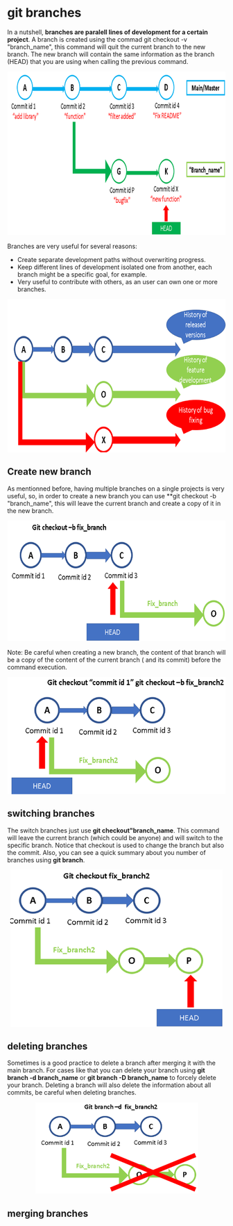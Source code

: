 # git branches

In a nutshell, **branches are paralell lines of development for a certain project**.
A branch is created using the commad git checkout -v "branch_name", this command will quit the current branch to the new branch. The new
branch will contain the same information as the branch (HEAD) that you are using when calling the previous command.


<p align="center">
<img src="https://github.com/horaciosolis1991/Git-class-material/blob/main/res/branches-intro.png" width="851" height="377">
</p>


Branches are very useful for several reasons:

* Create separate development paths without overwriting progress.
* Keep different lines of development isolated one from another, each branch might be a specific goal, for example.
* Very useful to contribute with others, as an user can own one or more branches.


<p align="center">
<img src="https://github.com/horaciosolis1991/Git-class-material/blob/main/res/branches-utilities.png" width="717" height="353">
</p>


## Create new branch

As mentionned before, having multiple branches on a single projects is very useful, so, in order to create a new branch you can use **git checkout -b "branch_name",
this will leave the current branch and create a copy of it in the new branch.

<p align="center">
<img src="https://github.com/horaciosolis1991/Git-class-material/blob/main/res/git-branch1.png" width="631" height="278">
</p>



Note: Be careful when creating a new branch, the content of that branch will be a copy of the content of the current branch ( and its commit) before the command execution.

<p align="center">
<img src="https://github.com/horaciosolis1991/Git-class-material/blob/main/res/git-branch2.png" width="545" height="270">
</p>




## switching branches

The switch branches just use **git checkout"branch_name**. This command will leave the current branch (which could be anyone) and will switch to the specific
branch. Notice that checkout is used to change the branch but also the commit.
Also, you can see a quick summary about you number of branches using **git branch**.



<p align="center">
<img src="https://github.com/horaciosolis1991/Git-class-material/blob/main/res/switch-branch.png" width="490" height="362">
</p>


## deleting branches

Sometimes is a good practice to delete a branch after merging it with the main branch.
For cases like that you can delete your branch using  **git branch -d branch_name**  or **git branch -D branch_name** to forcely delete your branch.
Deleting a branch will also delete the information about all commits, be careful when deleting branches.



<p align="center">
<img src="https://github.com/horaciosolis1991/Git-class-material/blob/main/res/git-delete-branch.png" width="375" height="211">
</p>


## merging branches